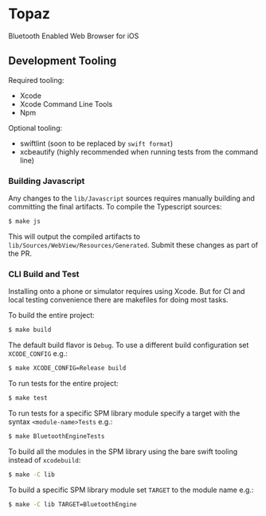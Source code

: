 # Topaz

Bluetooth Enabled Web Browser for iOS

## Development Tooling

Required tooling:

- Xcode
- Xcode Command Line Tools
- Npm

Optional tooling:

- swiftlint (soon to be replaced by `swift format`)
- xcbeautify (highly recommended when running tests from the command line)

### Building Javascript

Any changes to the `lib/Javascript` sources requires manually building and committing the final artifacts.
To compile the Typescript sources:

```sh
$ make js
```

This will output the compiled artifacts to `lib/Sources/WebView/Resources/Generated`. Submit these changes as part of the PR.

### CLI Build and Test

Installing onto a phone or simulator requires using Xcode. But for CI and local testing convenience there are makefiles for doing most tasks.

To build the entire project:

```sh
$ make build
```

The default build flavor is `Debug`. To use a different build configuration set `XCODE_CONFIG` e.g.:

```sh
$ make XCODE_CONFIG=Release build
```

To run tests for the entire project:

```sh
$ make test
```

To run tests for a specific SPM library module specify a target with the syntax `<module-name>Tests` e.g.:

```sh
$ make BluetoothEngineTests
```

To build all the modules in the SPM library using the bare swift tooling instead of `xcodebuild`:

```sh
$ make -C lib
```

To build a specific SPM library module set `TARGET` to the module name e.g.:

```sh
$ make -C lib TARGET=BluetoothEngine
```
